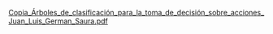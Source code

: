 [Copia_Árboles_de_clasificación_para_la_toma_de_decisión_sobre_acciones_Juan_Luis_German_Saura.pdf](https://github.com/user-attachments/files/21415654/Copia_Arboles_de_clasificacion_para_la_toma_de_decision_sobre_acciones_Juan_Luis_German_Saura.pdf)
